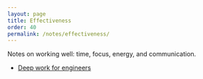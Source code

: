 ```yaml
---
layout: page
title: Effectiveness
order: 40
permalink: /notes/effectiveness/
---
```


Notes on working well: time, focus, energy, and communication.

- [Deep work for engineers](/notes/effectiveness/deep-work/)
